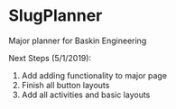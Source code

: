 # SlugPlanner
Major planner for Baskin Engineering 

Next Steps (5/1/2019):
1. Add adding functionality to major page 
2. Finish all button layouts
3. Add all activities and basic layouts
